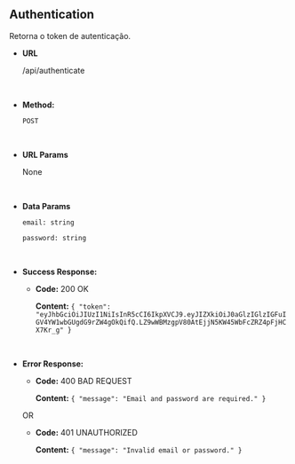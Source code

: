 ## **Authentication**

Retorna o token de autenticação.

- **URL**

  /api/authenticate

</br>

- **Method:**

  `POST`

</br>

- **URL Params**

  None

</br>

- **Data Params**

  `email: string`

  `password: string`

</br>

- **Success Response:**

  - **Code:** 200 OK

    **Content:** `{ "token": "eyJhbGciOiJIUzI1NiIsInR5cCI6IkpXVCJ9.eyJIZXkiOiJ0aGlzIGlzIGFuIGV4YW1wbGUgdG9rZW4gOkQifQ.LZ9wWBMzgpV80AtEjjN5KW45WbFcZRZ4pFjHCX7Kr_g" }`

</br>

- **Error Response:**

  - **Code:** 400 BAD REQUEST

    **Content:** `{ "message": "Email and password are required." }`

  OR

  - **Code:** 401 UNAUTHORIZED
  
    **Content:** `{ "message": "Invalid email or password." }`
